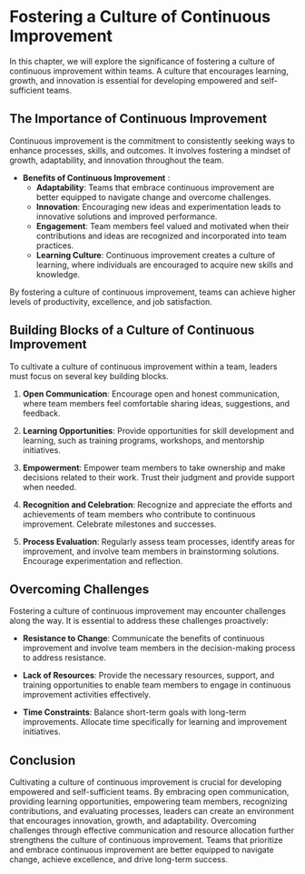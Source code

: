 # Fostering a Culture of Continuous Improvement

In this chapter, we will explore the significance of fostering a culture of continuous improvement within teams. A culture that encourages learning, growth, and innovation is essential for developing empowered and self-sufficient teams.

## The Importance of Continuous Improvement

Continuous improvement is the commitment to consistently seeking ways to enhance processes, skills, and outcomes. It involves fostering a mindset of growth, adaptability, and innovation throughout the team.

* **Benefits of Continuous Improvement** :
  * **Adaptability**: Teams that embrace continuous improvement are better equipped to navigate change and overcome challenges.
  * **Innovation**: Encouraging new ideas and experimentation leads to innovative solutions and improved performance.
  * **Engagement**: Team members feel valued and motivated when their contributions and ideas are recognized and incorporated into team practices.
  * **Learning Culture**: Continuous improvement creates a culture of learning, where individuals are encouraged to acquire new skills and knowledge.

By fostering a culture of continuous improvement, teams can achieve higher levels of productivity, excellence, and job satisfaction.

## Building Blocks of a Culture of Continuous Improvement

To cultivate a culture of continuous improvement within a team, leaders must focus on several key building blocks.

1. **Open Communication**: Encourage open and honest communication, where team members feel comfortable sharing ideas, suggestions, and feedback.

2. **Learning Opportunities**: Provide opportunities for skill development and learning, such as training programs, workshops, and mentorship initiatives.

3. **Empowerment**: Empower team members to take ownership and make decisions related to their work. Trust their judgment and provide support when needed.

4. **Recognition and Celebration**: Recognize and appreciate the efforts and achievements of team members who contribute to continuous improvement. Celebrate milestones and successes.

5. **Process Evaluation**: Regularly assess team processes, identify areas for improvement, and involve team members in brainstorming solutions. Encourage experimentation and reflection.

## Overcoming Challenges

Fostering a culture of continuous improvement may encounter challenges along the way. It is essential to address these challenges proactively:

* **Resistance to Change**: Communicate the benefits of continuous improvement and involve team members in the decision-making process to address resistance.

* **Lack of Resources**: Provide the necessary resources, support, and training opportunities to enable team members to engage in continuous improvement activities effectively.

* **Time Constraints**: Balance short-term goals with long-term improvements. Allocate time specifically for learning and improvement initiatives.

## Conclusion

Cultivating a culture of continuous improvement is crucial for developing empowered and self-sufficient teams. By embracing open communication, providing learning opportunities, empowering team members, recognizing contributions, and evaluating processes, leaders can create an environment that encourages innovation, growth, and adaptability. Overcoming challenges through effective communication and resource allocation further strengthens the culture of continuous improvement. Teams that prioritize and embrace continuous improvement are better equipped to navigate change, achieve excellence, and drive long-term success.
